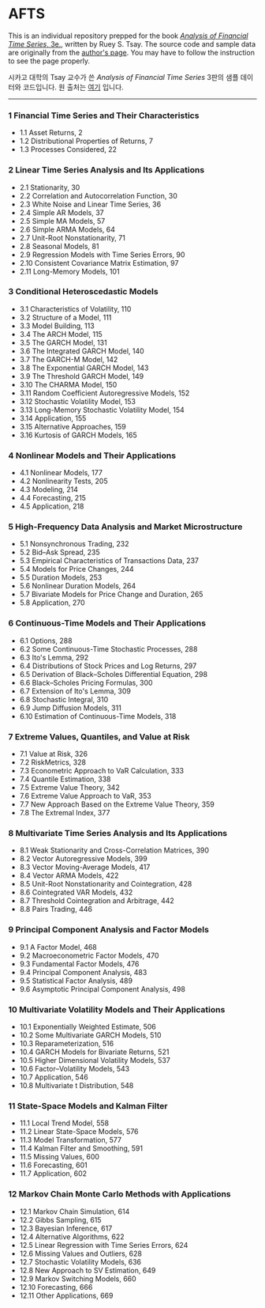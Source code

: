 # AFTS

This is an individual repository prepped for the book [*Analysis of Financial Time Series*, 3e.](https://www.wiley.com/en-us/Analysis+of+Financial+Time+Series%2C+3rd+Edition-p-9780470414354), written by Ruey S. Tsay. The source code and sample data are originally from the [author's page](http://faculty.chicagobooth.edu/ruey.tsay/teaching/). You may have to follow the instruction to see the page properly.

시카고 대학의 Tsay 교수가 쓴 *Analysis of Financial Time Series* 3판의 샘플 데이터와 코드입니다. 원 출처는 [여기](http://faculty.chicagobooth.edu/ruey.tsay/teaching/) 입니다. 

****************

### 1 Financial Time Series and Their Characteristics

* 1.1 Asset Returns, 2
* 1.2 Distributional Properties of Returns, 7
* 1.3 Processes Considered, 22

### 2 Linear Time Series Analysis and Its Applications

* 2.1 Stationarity, 30
* 2.2 Correlation and Autocorrelation Function, 30
* 2.3 White Noise and Linear Time Series, 36
* 2.4 Simple AR Models, 37
* 2.5 Simple MA Models, 57
* 2.6 Simple ARMA Models, 64
* 2.7 Unit-Root Nonstationarity, 71
* 2.8 Seasonal Models, 81
* 2.9 Regression Models with Time Series Errors, 90
* 2.10 Consistent Covariance Matrix Estimation, 97
* 2.11 Long-Memory Models, 101

### 3 Conditional Heteroscedastic Models

* 3.1 Characteristics of Volatility, 110
* 3.2 Structure of a Model, 111
* 3.3 Model Building, 113
* 3.4 The ARCH Model, 115
* 3.5 The GARCH Model, 131
* 3.6 The Integrated GARCH Model, 140
* 3.7 The GARCH-M Model, 142
* 3.8 The Exponential GARCH Model, 143
* 3.9 The Threshold GARCH Model, 149
* 3.10 The CHARMA Model, 150
* 3.11 Random Coefficient Autoregressive Models, 152
* 3.12 Stochastic Volatility Model, 153
* 3.13 Long-Memory Stochastic Volatility Model, 154
* 3.14 Application, 155
* 3.15 Alternative Approaches, 159
* 3.16 Kurtosis of GARCH Models, 165

### 4 Nonlinear Models and Their Applications

* 4.1 Nonlinear Models, 177
* 4.2 Nonlinearity Tests, 205
* 4.3 Modeling, 214
* 4.4 Forecasting, 215
* 4.5 Application, 218

### 5 High-Frequency Data Analysis and Market Microstructure

* 5.1 Nonsynchronous Trading, 232
* 5.2 Bid–Ask Spread, 235
* 5.3 Empirical Characteristics of Transactions Data, 237
* 5.4 Models for Price Changes, 244
* 5.5 Duration Models, 253
* 5.6 Nonlinear Duration Models, 264
* 5.7 Bivariate Models for Price Change and Duration, 265
* 5.8 Application, 270

### 6 Continuous-Time Models and Their Applications

* 6.1 Options, 288
* 6.2 Some Continuous-Time Stochastic Processes, 288
* 6.3 Ito's Lemma, 292
* 6.4 Distributions of Stock Prices and Log Returns, 297
* 6.5 Derivation of Black–Scholes Differential Equation, 298
* 6.6 Black–Scholes Pricing Formulas, 300
* 6.7 Extension of Ito's Lemma, 309
* 6.8 Stochastic Integral, 310
* 6.9 Jump Diffusion Models, 311
* 6.10 Estimation of Continuous-Time Models, 318

### 7 Extreme Values, Quantiles, and Value at Risk

* 7.1 Value at Risk, 326
* 7.2 RiskMetrics, 328
* 7.3 Econometric Approach to VaR Calculation, 333
* 7.4 Quantile Estimation, 338
* 7.5 Extreme Value Theory, 342
* 7.6 Extreme Value Approach to VaR, 353
* 7.7 New Approach Based on the Extreme Value Theory, 359
* 7.8 The Extremal Index, 377

### 8 Multivariate Time Series Analysis and Its Applications

* 8.1 Weak Stationarity and Cross-Correlation Matrices, 390
* 8.2 Vector Autoregressive Models, 399
* 8.3 Vector Moving-Average Models, 417
* 8.4 Vector ARMA Models, 422
* 8.5 Unit-Root Nonstationarity and Cointegration, 428
* 8.6 Cointegrated VAR Models, 432
* 8.7 Threshold Cointegration and Arbitrage, 442
* 8.8 Pairs Trading, 446

### 9 Principal Component Analysis and Factor Models

* 9.1 A Factor Model, 468
* 9.2 Macroeconometric Factor Models, 470
* 9.3 Fundamental Factor Models, 476
* 9.4 Principal Component Analysis, 483
* 9.5 Statistical Factor Analysis, 489
* 9.6 Asymptotic Principal Component Analysis, 498

### 10 Multivariate Volatility Models and Their Applications

* 10.1 Exponentially Weighted Estimate, 506
* 10.2 Some Multivariate GARCH Models, 510
* 10.3 Reparameterization, 516
* 10.4 GARCH Models for Bivariate Returns, 521
* 10.5 Higher Dimensional Volatility Models, 537
* 10.6 Factor–Volatility Models, 543
* 10.7 Application, 546
* 10.8 Multivariate t Distribution, 548

### 11 State-Space Models and Kalman Filter

* 11.1 Local Trend Model, 558
* 11.2 Linear State-Space Models, 576
* 11.3 Model Transformation, 577
* 11.4 Kalman Filter and Smoothing, 591
* 11.5 Missing Values, 600
* 11.6 Forecasting, 601
* 11.7 Application, 602

### 12 Markov Chain Monte Carlo Methods with Applications

* 12.1 Markov Chain Simulation, 614
* 12.2 Gibbs Sampling, 615
* 12.3 Bayesian Inference, 617
* 12.4 Alternative Algorithms, 622
* 12.5 Linear Regression with Time Series Errors, 624
* 12.6 Missing Values and Outliers, 628
* 12.7 Stochastic Volatility Models, 636
* 12.8 New Approach to SV Estimation, 649
* 12.9 Markov Switching Models, 660
* 12.10 Forecasting, 666
* 12.11 Other Applications, 669


